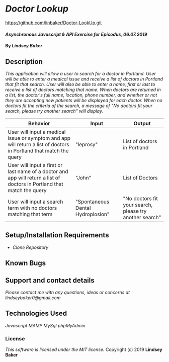 # _Doctor Lookup_

https://github.com/linbaker/Doctor-LookUp.git

#### _Asynchronous Javascript & API Exercise for Epicodus, 06.07.2019_

#### By _**Lindsey Baker**_

## Description

_This application will allow a user to search for a doctor in Portland. User will be able to enter a medical issue and receive a list of doctors in Portland that fit that search. User will also be able to enter a name, first or last to receive a list of doctors matching that name. When doctors are returned in a list, the doctor's full name, location, phone number, and whether or not they are accepting new patients will be displayed for each doctor. When no doctors fit the criteria of the search, a message of "No doctors fit your search, please try another search" will display._


|Behavior|Input|Output|
|-|-|-|
|User will input a medical issue or symptom and app will return a list of doctors in Portland that match the query|"leprosy"|List of doctors in Portland|
|User will input a first or last name of a doctor and app will return a list of doctors in Portland that match the query|"John"|List of Doctors|
|User will input a search term with no doctors matching that term|"Spontaneous Dental Hydroplosion"|"No doctors fit your search, please try another search"|


## Setup/Installation Requirements

* _Clone Repository_



## Known Bugs


## Support and contact details

_Please contact me with any questions, ideas or concerns at lindseybaker0@gmail.com_

## Technologies Used

_Javascript_
_MAMP_
_MySql_
_phpMyAdmin_


### License

*This software is licensed under the MIT license.*
Copyright (c) 2019 **Lindsey Baker**
